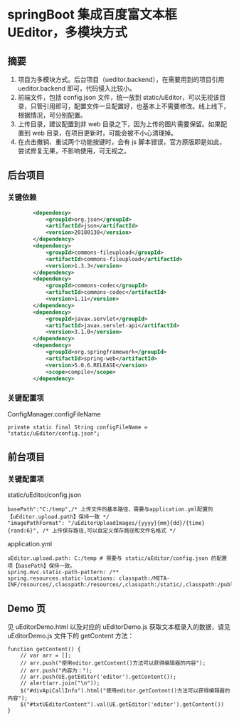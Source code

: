 # springBoot 集成百度富文本框 UEditor，多模块方式
## 摘要
1. 项目为多模块方式。后台项目（ueditor.backend），在需要用到的项目引用 ueditor.backend 即可，代码侵入比较小。
1. 前端文件，包括 config.json 文件，统一放到 static/uEditor，可以无视该目录，只管引用即可，配置文件一旦配置好，也基本上不需要修改。线上线下，根据情况，可分别配置。
1. 上传目录，建议配置到非 web 目录之下，因为上传的图片需要保留。如果配置到 web 目录，在项目更新时，可能会被不小心清理掉。
1. 在点击撤销、重试两个功能按键时，会有 js 脚本错误，官方原版即是如此，尝试修复无果，不影响使用，可无视之。

## 后台项目
### 关键依赖
```xml
        <dependency>
            <groupId>org.json</groupId>
            <artifactId>json</artifactId>
            <version>20180130</version>
        </dependency>
        <dependency>
            <groupId>commons-fileupload</groupId>
            <artifactId>commons-fileupload</artifactId>
            <version>1.3.3</version>
        </dependency>
        <dependency>
            <groupId>commons-codec</groupId>
            <artifactId>commons-codec</artifactId>
            <version>1.11</version>
        </dependency>
        <dependency>
            <groupId>javax.servlet</groupId>
            <artifactId>javax.servlet-api</artifactId>
            <version>3.1.0</version>
        </dependency>
        <dependency>
            <groupId>org.springframework</groupId>
            <artifactId>spring-web</artifactId>
            <version>5.0.6.RELEASE</version>
            <scope>compile</scope>
        </dependency>
```

### 关键配置项
ConfigManager.configFileName
```
private static final String configFileName = "static/uEditor/config.json";
```

## 前台项目
### 关键配置项
static/uEditor/config.json
```
basePath":"C:/temp",/* 上传文件的基本路径，需要与application.yml配置的【uEditor.upload.path】保持一致 */
"imagePathFormat": "/uEditorUploadImages/{yyyy}{mm}{dd}/{time}{rand:6}", /* 上传保存路径,可以自定义保存路径和文件名格式 */
```

application.yml
```
uEditor.upload.path: C:/temp # 需要与 static/uEditor/config.json 的配置项【basePath】保持一致。
spring.mvc.static-path-pattern: /**
spring.resources.static-locations: classpath:/META-INF/resources/,classpath:/resources/,classpath:/static/,classpath:/public/,file:${uEditor.upload.path}
```

## Demo 页
见 uEditorDemo.html 以及对应的 uEditorDemo.js
获取文本框录入的数据，请见 uEditorDemo.js 文件下的 getContent 方法：
```
function getContent() {
    // var arr = [];
    // arr.push("使用editor.getContent()方法可以获得编辑器的内容");
    // arr.push("内容为：");
    // arr.push(UE.getEditor('editor').getContent());
    // alert(arr.join("\n"));
    $("#divApiCallInfo").html("使用editor.getContent()方法可以获得编辑器的内容");
    $("#txtUEditorContent").val(UE.getEditor('editor').getContent())
}
```